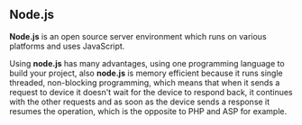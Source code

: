 ## Node.js

**Node.js**  is an open source server environment which runs on various platforms and uses JavaScript.

Using **node.js** has many advantages, using one programming language to build your project, also **node.js** is memory efficient because it runs single threaded,
non-blocking programming, which means that when it sends a request to device it doesn't wait for the device to respond back, it continues with the other requests
and as soon as the device sends a response it resumes the operation, which is the opposite to PHP and ASP for example.
